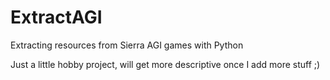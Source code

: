# ExtractAGI
Extracting resources from Sierra AGI games with Python

Just a little hobby project, will get more descriptive once I add more stuff ;)

